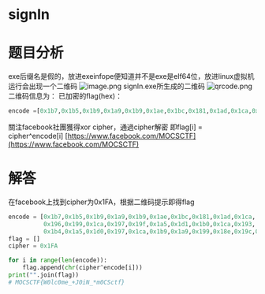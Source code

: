 # signIn

# 题目分析
exe后缀名是假的，放进exeinfope便知道并不是exe是elf64位，放进linux虚拟机运行会出现一个二维码
![image.png](https://cdn.nlark.com/yuque/0/2021/png/2738284/1614335362663-123fd68c-0b9b-43cc-82b5-a121fc12de6f.png#align=left&display=inline&height=74&margin=%5Bobject%20Object%5D&name=image.png&originHeight=107&originWidth=443&size=46743&status=done&style=none&width=306)
signIn.exe所生成的二维码
![qrcode.png](https://cdn.nlark.com/yuque/0/2021/png/2738284/1614337774116-9b10fbf4-58b7-48bd-bcd9-7305f3ffb55f.png#align=left&display=inline&height=204&margin=%5Bobject%20Object%5D&name=qrcode.png&originHeight=480&originWidth=480&size=23450&status=done&style=none&width=204)
二维码信息为：
已加密的flag(hex)： 
```python
encode =[0x1b7,0x1b5,0x1b9,0x1a9,0x1b9,0x1ae,0x1bc,0x181,0x1ad,0x1ca,0x196,0x199,0x1ca,0x197,0x19f,0x1a5,0x1d1,0x1b0,0x1ca,0x193,0x1b4,0x1a5,0x1d0,0x197,0x1ca,0x1b9,0x1a9,0x199,0x18e,0x19c,0x187]
```
關注facebook社團獲得xor cipher，通過cipher解密 即flag[i] = cipher^encode[i] [https://www.facebook.com/MOCSCTF](https://www.facebook.com/MOCSCTF)


# 解答
在facebook上找到cipher为0x1FA，根据二维码提示即得flag
```python
encode = [0x1b7,0x1b5,0x1b9,0x1a9,0x1b9,0x1ae,0x1bc,0x181,0x1ad,0x1ca,
          0x196,0x199,0x1ca,0x197,0x19f,0x1a5,0x1d1,0x1b0,0x1ca,0x193,
          0x1b4,0x1a5,0x1d0,0x197,0x1ca,0x1b9,0x1a9,0x199,0x18e,0x19c,0x187]
flag = []
cipher = 0x1FA

for i in range(len(encode)):
    flag.append(chr(cipher^encode[i]))
print("".join(flag))
# MOCSCTF{W0lc0me_+J0iN_*m0CSctf}
```




